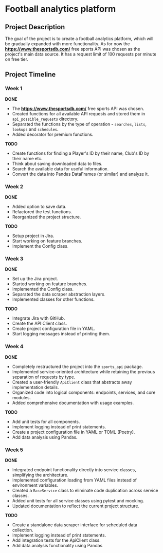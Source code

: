# Football analytics platform

## Project Description

The goal of the project is to create a football analytics platform, which will be gradually expanded with more
functionality. As for now the **https://www.thesportsdb.com/** free sports API was chosen as the project's main data
source. It has a request limit of 100 requests per minute on free tier.

## Project Timeline

### Week 1

**DONE**

- The **https://www.thesportsdb.com/** free sports API was chosen.
- Created functions for all available API requests and stored them in
  `api_possible_requests` directory.
- Separated the functions by the type of operation - `searches`, `lists`, `lookups` and `schedules`.
- Added decorator for premium functions.

**TODO**

- Create functions for finding a Player's ID by their name, Club's ID by their name etc.
- Think about saving downloaded data to files.
- Search the available data for useful information.
- Convert the data into Pandas DataFrames (or similar) and analyze it.

### Week 2

**DONE**

- Added option to save data.
- Refactored the test functions.
- Reorganized the project structure.

**TODO**

- Setup project in Jira.
- Start working on feature branches.
- Implement the Config class.

### Week 3

**DONE**

- Set up the Jira project.
- Started working on feature branches.
- Implemented the Config class.
- Separated the data scraper abstraction layers.
- Implemented classes for other functions.

**TODO**

- Integrate Jira with GitHub.
- Create the API Client class.
- Create project configuration file in YAML.
- Start logging messages instead of printing them.

### Week 4

**DONE**

- Completely restructured the project into the `sports_api` package.
- Implemented service-oriented architecture while retaining the previous separation of requests by type.
- Created a user-friendly `ApiClient` class that abstracts away implementation details.
- Organized code into logical components: endpoints, services, and core modules.
- Added comprehensive documentation with usage examples.

**TODO**

- Add unit tests for all components.
- Implement logging instead of print statements.
- Create a project configuration file in YAML or TOML (Poetry).
- Add data analysis using Pandas.

### Week 5

**DONE**

- Integrated endpoint functionality directly into service classes, simplifying the architecture.
- Implemented configuration loading from YAML files instead of environment variables.
- Created a `BaseService` class to eliminate code duplication across service classes.
- Added unit tests for all service classes using pytest and mocking.
- Updated documentation to reflect the current project structure.

**TODO**

- Create a standalone data scraper interface for scheduled data collection.
- Implement logging instead of print statements.
- Add integration tests for the ApiClient class.
- Add data analysis functionality using Pandas.